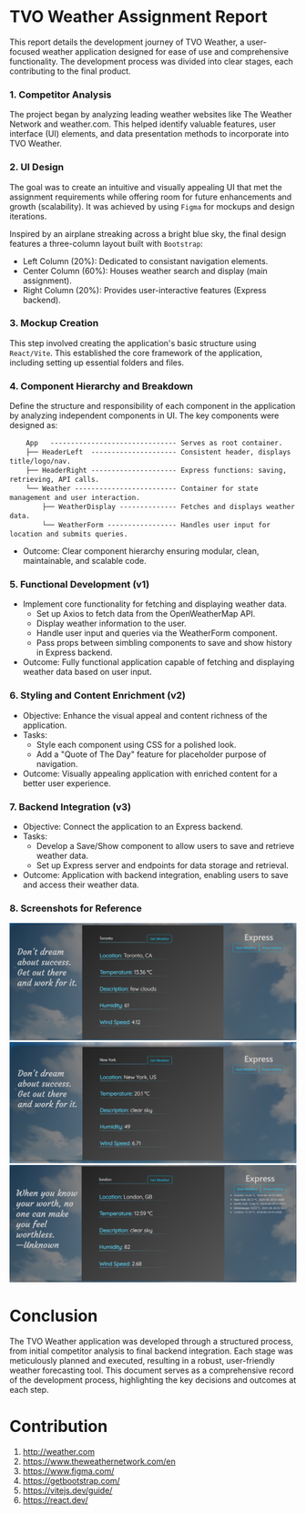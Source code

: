 # TVO Weather Assignment Report

This report details the development journey of TVO Weather, a user-focused weather application designed for ease of use and comprehensive functionality.  The development process was divided into clear stages, each contributing to the final product.


### 1. Competitor Analysis

The project began by analyzing leading weather websites like The Weather Network and weather.com. This helped identify valuable features, user interface (UI) elements, and data presentation methods to incorporate into TVO Weather.

### 2. UI Design

The goal was to create an intuitive and visually appealing UI that met the assignment requirements while offering room for future enhancements and growth (scalability). It was achieved by using `Figma` for mockups and design iterations. 

Inspired by an airplane streaking across a bright blue sky, the final design features a three-column layout built with `Bootstrap`:

- Left Column (20%): Dedicated to consistant navigation elements.
- Center Column (60%): Houses weather search and display (main assignment).
- Right Column (20%):  Provides user-interactive features (Express backend).

### 3. Mockup Creation

This step involved creating the application's basic structure using `React/Vite`. This established the core framework of the application, including setting up essential folders and files.

### 4. Component Hierarchy and Breakdown
Define the structure and responsibility of each component in the application by analyzing independent components in UI. The key components were designed as:

```
    App   ------------------------------- Serves as root container.
    ├── HeaderLeft  --------------------- Consistent header, displays title/logo/nav.
    ├── HeaderRight --------------------- Express functions: saving, retrieving, API calls.
    └── Weather ------------------------- Container for state management and user interaction.
        ├── WeatherDisplay -------------- Fetches and displays weather data.
        └── WeatherForm ----------------- Handles user input for location and submits queries.
```
- Outcome: Clear component hierarchy ensuring modular, clean, maintainable, and scalable code.

### 5. Functional Development (v1)
- Implement core functionality for fetching and displaying weather data.
    - Set up Axios to fetch data from the OpenWeatherMap API.
    - Display weather information to the user.
    - Handle user input and queries via the WeatherForm component.
    - Pass props between simbling components to save and show history in Express backend.
- Outcome: Fully functional application capable of fetching and displaying weather data based on user input.

### 6. Styling and Content Enrichment (v2)
- Objective: Enhance the visual appeal and content richness of the application.
- Tasks:
    - Style each component using CSS for a polished look.
    - Add a "Quote of The Day" feature for placeholder purpose of navigation.
- Outcome: Visually appealing application with enriched content for a better user experience.

### 7. Backend Integration (v3)
- Objective: Connect the application to an Express backend.
- Tasks:
    - Develop a Save/Show component to allow users to save and retrieve weather data.
    - Set up Express server and endpoints for data storage and retrieval.
- Outcome: Application with backend integration, enabling users to save and access their weather data.

### 8. Screenshots for Reference
<img src="public/assets/s1.png" alt="s1"></img></a>
<img src="public/assets/s2.png" alt="s2"></img></a>
<img src="public/assets/s3.png" alt="s3"></img></a>

# Conclusion
The TVO Weather application was developed through a structured process, from initial competitor analysis to final backend integration. Each stage was meticulously planned and executed, resulting in a robust, user-friendly weather forecasting tool. This document serves as a comprehensive record of the development process, highlighting the key decisions and outcomes at each step.

# Contribution

1. http://weather.com
2. https://www.theweathernetwork.com/en 
3. https://www.figma.com/
4. https://getbootstrap.com/
5. https://vitejs.dev/guide/
6. https://react.dev/
